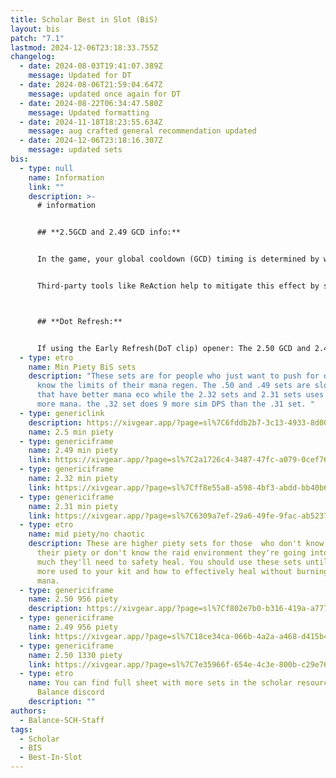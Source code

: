 ```yaml
---
title: Scholar Best in Slot (BiS)
layout: bis
patch: "7.1"
lastmod: 2024-12-06T23:18:33.755Z
changelog:
  - date: 2024-08-03T19:41:07.389Z
    message: Updated for DT
  - date: 2024-08-06T21:59:04.647Z
    message: updated once again for DT
  - date: 2024-08-22T06:34:47.580Z
    message: Updated formatting
  - date: 2024-11-18T18:23:55.634Z
    message: aug crafted general recommendation updated
  - date: 2024-12-06T23:18:16.307Z
    message: updated sets
bis:
  - type: null
    name: Information
    link: ""
    description: >-
      # information


      ## **2.5GCD and 2.49 GCD info:**


      In the game, your global cooldown (GCD) timing is determined by when the game code aligns with your frame updates. This happens once per frame. If your next action doesn't sync perfectly with these frames, there can be slight delays in your GCD. This is especially noticeable on lower FPS. Fluctuating frame rates can also make your GCD more unpredictable. Over the course of a battle, these delays could mean that a gear set with a supposed 2.5 GCD might actually function more like a 2.505 GCD. Players with higher FPS will suffer the effects of this issue less but will never be able to fully eliminate them.


      Third-party tools like ReAction help to mitigate this effect by syncing your frames with when your GCD is ready. To better understand how this works for your specific character, you can make comparisons using a GCD calculator. By inputting fflogs into the calculator, you can see the actual duration of your GCDs during gameplay. It's advisable to use multiple logs for accuracy and disregard any anomalous data. For a practical tool to calculate GCDs, you can visit https://gcdcalc.fly.dev/\



      ## **Dot Refresh:**


      If using the Early Refresh(DoT clip) opener: The 2.50 GCD and 2.49 GCD sets will NOT land Biolysis under Chain Stratagem if you use Biolysis AFTER your 6th Energy Drain in the opener (the breakpoint is 2.47 GCD and requires low ping). To fix this, use Biolysis on the same GCD as your 6th Energy Drain.
  - type: etro
    name: Min Piety BiS sets
    description: "These sets are for people who just want to push for damage and
      know the limits of their mana regen. The .50 and .49 sets are slow sets
      that have better mana eco while the 2.32 sets and 2.31 sets uses a lot
      more mana. the .32 set does 9 more sim DPS than the .31 set. "
  - type: genericlink
    description: https://xivgear.app/?page=sl%7C6fddb2b7-3c13-4933-8d00-a361e45b60c3
    name: 2.5 min piety
  - type: genericiframe
    name: 2.49 min piety
    link: https://xivgear.app/?page=sl%7C2a1726c4-3487-47fc-a079-0cef761f6cc7
  - type: genericiframe
    name: 2.32 min piety
    link: https://xivgear.app/?page=sl%7Cff8e55a8-a598-4bf3-abdd-bb40b66fa908&onlySetIndex=2
  - type: genericiframe
    name: 2.31 min piety
    link: https://xivgear.app/?page=sl%7C6309a7ef-29a6-49fe-9fac-ab5237cb799b
  - type: etro
    name: mid piety/no chaotic
    description: These are higher piety sets for those  who don't know the limit of
      their piety or don't know the raid environment they're going into and how
      much they'll need to safety heal. You should use these sets until you get
      more used to your kit and how to effectively heal without burning too much
      mana.
  - type: genericiframe
    name: 2.50 956 piety
    description: https://xivgear.app/?page=sl%7Cf802e7b0-b316-419a-a777-6794ed0cebb1
  - type: genericiframe
    name: 2.49 956 piety
    link: https://xivgear.app/?page=sl%7C18ce34ca-066b-4a2a-a468-d415b442d0e4
  - type: genericiframe
    name: 2.50 1330 piety
    link: https://xivgear.app/?page=sl%7C7e35966f-654e-4c3e-800b-c29e768cae7e
  - type: etro
    name: You can find full sheet with more sets in the scholar resources on The
      Balance discord
    description: ""
authors:
  - Balance-SCH-Staff
tags:
  - Scholar
  - BIS
  - Best-In-Slot
---
```

